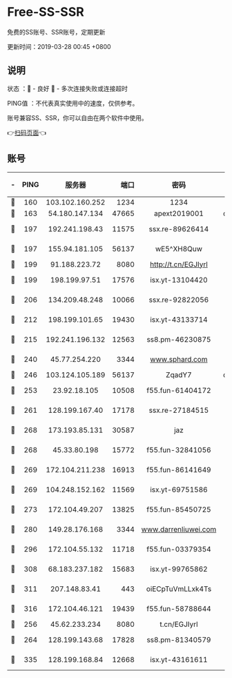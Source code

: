 # Free-SS-SSR

免费的SS账号、SSR账号，定期更新

更新时间：2019-03-28 00:45 +0800

## 说明

状态     ：🙂 - 良好 🙁 - 多次连接失败或连接超时

PING值   ：不代表真实使用中的速度，仅供参考。

账号兼容SS、SSR，你可以自由在两个软件中使用。

👉[扫码页面](https://liesauer.github.io/Free-SS-SSR/)👈

## 账号

|-|PING|服务器|端口|密码|加密方式|区域|
|:----:|:----:|:-----:|-----:|:----:|:----:|:----:|
|🙂|160|103.102.160.252|1234|1234|rc4-md5|JP|
|🙂|163|54.180.147.134|47665|apext2019001|chacha20|KR|
|🙂|197|192.241.198.43|11575|ssx.re-89626414|aes-256-cfb|US|
|🙂|197|155.94.181.105|56137|wE5^XH8Quw|aes-256-cfb|US|
|🙂|199|91.188.223.72|8080|http://t.cn/EGJIyrl|rc4-md5|RU|
|🙂|199|198.199.97.51|17576|isx.yt-13104420|aes-256-cfb|US|
|🙂|206|134.209.48.248|10066|ssx.re-92822056|aes-256-cfb|US|
|🙂|212|198.199.101.65|19430|isx.yt-43133714|aes-256-cfb|US|
|🙂|215|192.241.196.132|12563|ss8.pm-46230875|aes-256-cfb|US|
|🙂|240|45.77.254.220|3344|www.sphard.com|aes-256-cfb|SG|
|🙂|246|103.124.105.189|56137|ZqadY7|chacha20|US|
|🙂|253|23.92.18.105|10508|f55.fun-61404172|aes-256-cfb|US|
|🙂|261|128.199.167.40|17178|ssx.re-27184515|aes-256-cfb|SG|
|🙂|268|173.193.85.131|30587|jaz|aes-256-cfb|US|
|🙂|268|45.33.80.198|15772|f55.fun-32841056|aes-256-cfb|US|
|🙂|269|172.104.211.238|16913|f55.fun-86141649|aes-256-cfb|US|
|🙂|269|104.248.152.162|11569|isx.yt-69751586|aes-256-cfb|SG|
|🙂|273|172.104.49.207|13825|f55.fun-85450725|aes-256-cfb|SG|
|🙂|280|149.28.176.168|3344|www.darrenliuwei.com|aes-256-cfb|AU|
|🙂|296|172.104.55.132|11718|f55.fun-03379354|aes-256-cfb|SG|
|🙂|308|68.183.237.182|15683|isx.yt-99765862|aes-256-cfb|SG|
|🙂|311|207.148.83.41|443|oiECpTuVmLLxk4Ts|aes-256-cfb|AU|
|🙂|316|172.104.46.121|19439|f55.fun-58788644|aes-256-cfb|SG|
|🙂|256|45.62.233.234|8080|t.cn/EGJIyrl|rc4-md5|CA|
|🙂|264|128.199.143.68|17828|ss8.pm-81340579|aes-256-cfb|SG|
|🙂|335|128.199.168.84|12668|isx.yt-43161611|aes-256-cfb|SG|
